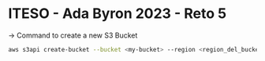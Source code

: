 
# ITESO - Ada Byron 2023 - Reto 5

→ Command to create a new S3 Bucket
```bash
aws s3api create-bucket --bucket <my-bucket> --region <region_del_bucket>
```
